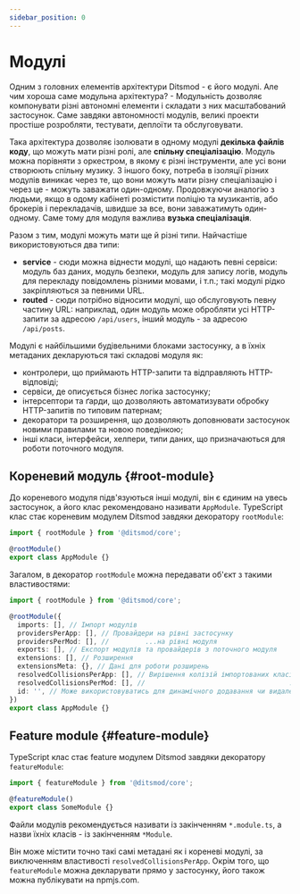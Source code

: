 ```yaml
---
sidebar_position: 0
---
```


# Модулі

Одним з головних елементів архітектури Ditsmod - є його модулі. Але чим хороша саме модульна архітектура? - Модульність дозволяє компонувати різні автономні елементи і складати з них масштабований застосунок. Саме завдяки автономності модулів, великі проекти простіше розробляти, тестувати, деплоїти та обслуговувати.

Така архітектура дозволяє ізолювати в одному модулі **декілька файлів коду**, що можуть мати різні ролі, але **спільну спеціалізацію**. Модуль можна порівняти з оркестром, в якому є різні інструменти, але усі вони створюють спільну музику. З іншого боку, потреба в ізоляції різних модулів виникає через те, що вони можуть мати різну спеціалізацію і через це - можуть заважати один-одному. Продовжуючи аналогію з людьми, якщо в одому кабінеті розмістити поліцію та музикантів, або брокерів і перекладачів, швидше за все, вони заважатимуть один-одному. Саме тому для модуля важлива **вузька спеціалізація**.

Разом з тим, модулі можуть мати ще й різні типи. Найчастіше використовуються два типи:

- **service** - сюди можна віднести модулі, що надають певні сервіси: модуль баз даних, модуль безпеки, модуль для запису логів, модуль для перекладу повідомлень різними мовами, і т.п.; такі модулі рідко закріпляються за певними URL.
- **routed** - сюди потрібно відносити модулі, що обслуговують певну частину URL: наприклад, один модуль може обробляти усі HTTP-запити за адресою `/api/users`, інший модуль - за адресою `/api/posts`.

Модулі є найбільшими будівельними блоками застосунку, а в їхніх метаданих декларуються такі складові модуля як:
- контролери, що приймають HTTP-запити та відправляють HTTP-відповіді;
- сервіси, де описується бізнес логіка застосунку;
- інтерсептори та ґарди, що дозволяють автоматизувати обробку HTTP-запитів по типовим патернам;
- декоратори та розширення, що дозволяють доповнювати застосунок новими правилами та новою поведінкою;
- інші класи, інтерфейси, хелпери, типи даних, що призначаються для роботи поточного модуля.

## Кореневий модуль {#root-module}

До кореневого модуля підв'язуються інші модулі, він є єдиним на увесь застосунок, а його клас рекомендовано називати `AppModule`. TypeScript клас стає кореневим модулем Ditsmod завдяки декоратору `rootModule`:

```ts
import { rootModule } from '@ditsmod/core';

@rootModule()
export class AppModule {}
```

Загалом, в декоратор `rootModule` можна передавати об'єкт з такими властивостями:

```ts
import { rootModule } from '@ditsmod/core';

@rootModule({
  imports: [], // Імпорт модулів
  providersPerApp: [], // Провайдери на рівні застосунку
  providersPerMod: [], //         ...на рівні модуля
  exports: [], // Експорт модулів та провайдерів з поточного модуля
  extensions: [], // Розширення
  extensionsMeta: {}, // Дані для роботи розширень
  resolvedCollisionsPerApp: [], // Вирішення колізій імпортованих класів на рівні застосунку
  resolvedCollisionsPerMod: [], //                                    ...на рівні модуля
  id: '', // Може використовуватись для динамічного додавання чи видалення модулів
})
export class AppModule {}
```

## Feature module {#feature-module}

TypeScript клас стає feature модулем Ditsmod завдяки декоратору `featureModule`:

```ts
import { featureModule } from '@ditsmod/core';

@featureModule()
export class SomeModule {}
```

Файли модулів рекомендується називати із закінченням `*.module.ts`, а назви їхніх класів - із закінченням `*Module`.

Він може містити точно такі самі метадані як і кореневі модулі, за виключенням властивості `resolvedCollisionsPerApp`. Окрім того, що `featureModule` можна декларувати прямо у застосунку, його також можна публікувати на npmjs.com.

[1]: https://www.npmjs.com/package/reflect-metadata
